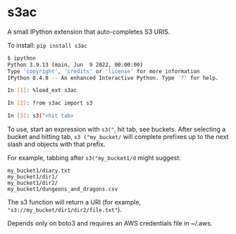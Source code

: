 # s3ac

A small IPython extension that auto-completes S3 URIS.

To install: `pip install s3ac`

```bash
$ ipython
Python 3.9.13 (main, Jun  9 2022, 00:00:00) 
Type 'copyright', 'credits' or 'license' for more information
IPython 8.4.0 -- An enhanced Interactive Python. Type '?' for help.

In [1]: %load_ext s3ac

In [2]: from s3ac import s3

In [3]: s3("<hit tab>
```


To use, start an expression with `s3("`, hit tab, see buckets. 
After selecting a bucket and hitting tab, `s3 ("my_bucket/` 
will complete prefixes up to the next slash and objects with that prefix.

For example, tabbing after `s3("my_bucket1/d` might suggest:

```
my_bucket1/diary.txt
my_bucket1/dir1/
my_bucket1/dir2/
my_bucket1/dungeons_and_dragons.csv
```

The s3 function will return a URI (for example, `"s3://my_bucket/dir1/dir2/file.txt"`).

Depends only on boto3 and requires an AWS credentials file in ~/.aws.